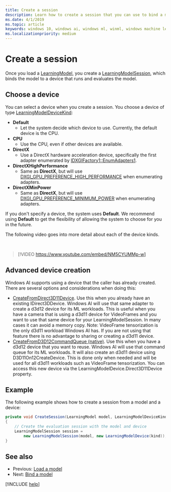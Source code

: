 ```yaml
---
title: Create a session
description: Learn how to create a session that you can use to bind a model to a device, which can then run and evaluate the model.
ms.date: 4/1/2019
ms.topic: article
keywords: windows 10, windows ai, windows ml, winml, windows machine learning
ms.localizationpriority: medium
---
```


# Create a session

Once you load a [LearningModel](https://docs.microsoft.com/uwp/api/windows.ai.machinelearning.learningmodel), you create a [LearningModelSession](https://docs.microsoft.com/uwp/api/windows.ai.machinelearning.learningmodelsession), which binds the model to a device that runs and evaluates the model.

## Choose a device

You can select a device when you create a session. You choose a device of type [LearningModelDeviceKind](https://docs.microsoft.com/uwp/api/windows.ai.machinelearning.learningmodeldevicekind):

* **Default**
	* Let the system decide which device to use. Currently, the default device is the CPU.
* **CPU**
	* Use the CPU, even if other devices are available.
* **DirectX**
	* Use a DirectX hardware acceleration device, specifically the first adapter enumerated by [IDXGIFactory1::EnumAdapters1](https://docs.microsoft.com/windows/desktop/api/dxgi/nf-dxgi-idxgifactory1-enumadapters1).
* **DirectXHighPerformance**
	* Same as **DirectX**, but will use [DXGI_GPU_PREFERENCE_HIGH_PERFORMANCE](https://docs.microsoft.com/windows/desktop/api/dxgi1_6/ne-dxgi1_6-dxgi_gpu_preference) when enumerating adapters.
* **DirectXMinPower**
	* Same as **DirectX**, but will use [DXGI_GPU_PREFERENCE_MINIMUM_POWER](https://docs.microsoft.com/windows/desktop/api/dxgi1_6/ne-dxgi1_6-dxgi_gpu_preference) when enumerating adapters.

If you don't specify a device, the system uses **Default**. We recommend using **Default** to get the flexibility of allowing the system to choose for you in the future.

The following video goes into more detail about each of the device kinds.

<br/>

> [!VIDEO https://www.youtube.com/embed/NM5CYUMMp-w]

## Advanced device creation

Windows AI supports using a device that the caller has already created.  There are several options and considerations when doing this:

* [CreateFromDirect3D11Device](https://docs.microsoft.com/uwp/api/windows.ai.machinelearning.learningmodeldevice.createfromdirect3d11device).  Use this when you already have an existing IDirect3DDevice.  Windows AI will use that same adapter to create a d3d12 device for its ML workloads.  This is useful when you have a camera that is using a d3d11 device for VideoFrames and you want to use that same device for your LearningModelSession.  In many cases it can avoid a memory copy.  Note: VideoFrame tensorization is the only d3d11 workload Windows AI has.  If you are not using that feature there is no advantage to sharing or creating a d3d11 device.
* [CreateFromD3D12CommandQueue (native)](https://docs.microsoft.com/windows/ai/windows-ml/native-apis/ilearningmodeldevicefactorynative_createfromd3d12commandqueue).  Use this when you have a d3d12 device that you want to reuse.  Windows AI will use that command queue for its ML workloads.   It will also create an d3d11 device using D3D11On12CreateDevice.  This is done only when needed and  will be used for all d3d11 workloads such as VideoFrame tensorization.  You can access this new device via the LearningModelDevice.Direct3D11Device property.

## Example

The following example shows how to create a session from a model and a device:

```cs
private void CreateSession(LearningModel model, LearningModelDeviceKind kind)
{
    // Create the evaluation session with the model and device
    LearningModelSession session =
        new LearningModelSession(model, new LearningModelDevice(kind));
}
```

## See also

* Previous: [Load a model](load-a-model.md)
* Next: [Bind a model](bind-a-model.md)

[!INCLUDE [help](../includes/get-help.md)]
